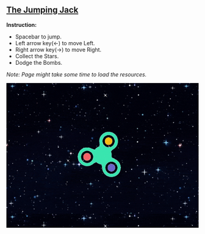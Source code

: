 ## [The Jumping Jack](https://mondal10.github.io/jumping-jack-/)
**Instruction:**
- Spacebar to jump.
- Left arrow key(<-) to move Left.
- Right arrow key(->) to move Right.
- Collect the Stars.
- Dodge the Bombs.

<i>Note: Page might take some time to load the resources.</i>

![jumping-jack](https://raw.githubusercontent.com/Mondal10/jumping-jack-/master/assets/images/jumping-jack.gif)
